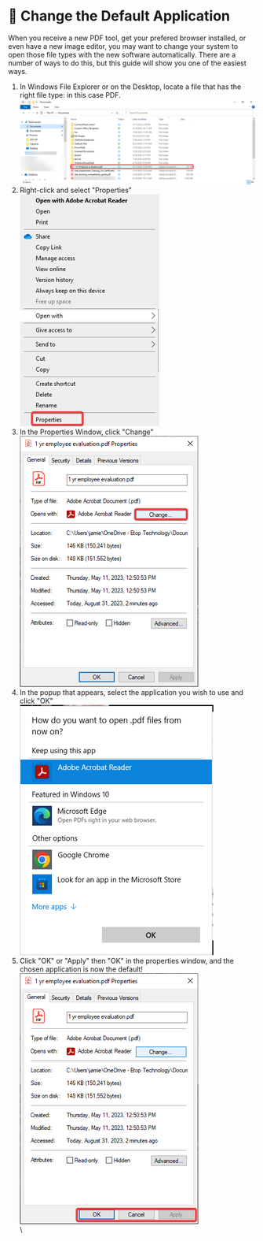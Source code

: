# 📃 Change the Default Application

When you receive a new PDF tool, get your prefered browser installed, or even have a new image editor, you may want to change your system to open those file types with the new software automatically. There are a number of ways to do this, but this guide will show you one of the easiest ways.

1. In Windows File Explorer or on the Desktop, locate a file that has the right file type: in this case PDF.\
   ![](<../../.gitbook/assets/image (5).png>)
2. Right-click and select "Properties"\
   &#x20;![](<../../.gitbook/assets/image (1) (1) (1) (1).png>)
3. In the Properties Window, click "Change"\
   ![](<../../.gitbook/assets/image (2) (1) (1) (1).png>)
4. In the popup that appears, select the application you wish to use and click "OK"\
   ![](<../../.gitbook/assets/image (3) (1) (1) (1).png>)
5. Click "OK" or "Apply" then "OK" in the properties window, and the chosen application is now the default!\
   ![](<../../.gitbook/assets/image (4) (1).png>)\
   \
